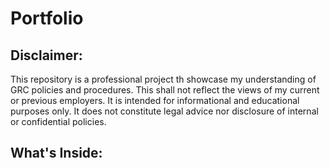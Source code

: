 # Portfolio

## Disclaimer:
This repository is a professional project th showcase my understanding of GRC policies and procedures. This shall not reflect the views of my current or previous employers. It is intended for informational and educational purposes only. It does not constitute legal advice nor disclosure of internal or confidential policies.
## What's Inside:
